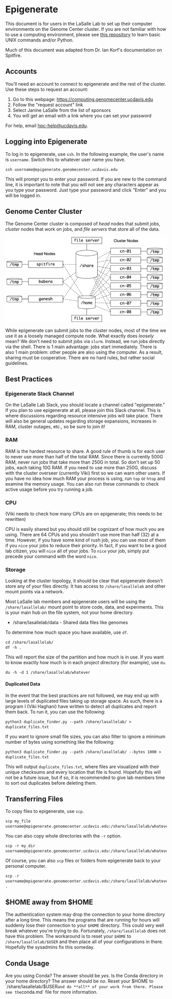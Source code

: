 # Epigenerate

This document is for users in the LaSalle Lab to set up their computer environments on the Genome Center cluster. If you are not familiar with how to use a computing environment, please see [this repository](https://github.com/vhaghani26/python_focus_group) to learn basic UNIX commands and/or Python.

Much of this document was adapted from Dr. Ian Korf's documentation on Spitfire.

## Accounts ##

You'll need an account to connect to epigenerate and the rest of the cluster. Use these steps to request an account:

1. Go to this webpage: https://computing.genomecenter.ucdavis.edu
2. Follow the "request account" link
3. Select Janine LaSalle from the list of sponsors
4. You will get an email with a link where you can set your password

For help, email hpc-help@ucdavis.edu.

## Logging into Epigenerate ##

To log in to epigenerate, use `ssh`. In the following example, the user's name is `username`. Switch this to whatever user name you have.

```
ssh username@epigenerate.genomecenter.ucdavis.edu
```

This will prompt you to enter your password. If you are new to the command line, it is important to note that you will not see any characters appear as you type your password. Just type your password and click "Enter" and you will be logged in.

## Genome Center Cluster ##

The Genome Center cluster is composed of _head_ nodes that submit jobs, _cluster_ nodes that work on jobs, and _file servers_ that store all of the data.

![Cluster Topology](https://github.com/KorfLab/spitfire/blob/main/cluster.png)

While epigenerate can submit jobs to the cluster nodes, most of the time we use it as a loosely managed compute node. What exactly does _loosely_ mean? We don't need to submit jobs via `slurm`. Instead, we run jobs directly via the shell. There is 1 main advantage: jobs start immediately. There is also 1 main problem: other people are also using the computer. As a result, sharing must be cooperative. There are no hard rules, but rather social guidelines.

## Best Practices ##

### Epigenerate Slack Channel ###

On the LaSalle Lab Slack, you should locate a channel called "epigenerate." If you plan to use epigenerate at all, please join this Slack channel. This is where discussions regarding resource intensive jobs will take place. There will also be general updates regarding storage expansions, increases in RAM, cluster outages, etc., so be sure to join it!

### RAM ###

RAM is the hardest resource to share. A good rule of thumb is for each user to never use more than half of the total RAM. Since there is currently 500G RAM, never run jobs that take more than 250G in total. So don't set up 50 jobs, each taking 10G RAM. If you need to use more than 250G, discuss with the cluster overseer (currently Viki) first so we can warn other users. If you have no idea how much RAM your process is using, run `top` or `htop` and examine the memory usage. You can also run these commands to check active usage before you try running a job.

### CPU ###

(Viki needs to check how many CPUs are on epigenerate; this needs to be rewritten)

CPU is easily shared but you should still be cognizant of how much you are using. There are 64 CPUs and you shouldn't use more than half (32) at a time. However, if you have some kind of rush job, you can use most of them if you `nice` your jobs to reduce their priority. In fact, if you want to be a good lab citizen, you will `nice` all of your jobs. To `nice` your job, simply put precede your command with the word `nice`.

### Storage ###

Looking at the cluster topology, it should be clear that epigenerate doesn't store any of your files directly. It has access to `/share/lasallelab` and other mount points via a network.

Most LaSalle lab members and epigenerate users will be using the `/share/lasallelab/` mount point to store code, data, and experiments. This is your main hub on the file system, not your home directory.

* /share/lasallelab/data - Shared data files like genomes

To determine how much space you have available, use `df`.

	cd /share/lasallelab/
	df -h .

This will report the size of the partition and how much is in use. If you want to know exactly how much is in each project directory (for example), use `du`.

	du -h -d 1 /share/lasallelab/whatever
	
#### Duplicated Data ####

In the event that the best practices are not followed, we may end up with large levels of duplicated files taking up storage space. As such, there is a program I (Viki Haghani) have written to detect all duplicates and report them back. To run it, you can use the following:

```
python3 duplicate_finder.py --path /share/lasallelab/ > duplicate_files.txt
```

If you want to ignore small file sizes, you can also filter to ignore a minimum number of bytes using something like the following: 

```
python3 duplicate_finder.py --path /share/lasallelab/ --bytes 1000 > duplicate_files.txt
```

This will output `duplicate_files.txt`, where files are visualized with their unique checksums and every location that file is found. Hopefully this will not be a future issue, but if so, it is recommended to give lab members time to sort out duplicates before deleting them.

## Transferring Files ##

To copy files to epigenerate, use `scp`.

	scp my_file username@epigenerate.genomecenter.ucdavis.edu:/share/lasallelab/whatever

You can also copy whole directories with the `-r` option.

	scp -r my_dir username@epigenerate.genomecenter.ucdavis.edu:/share/lasallelab/whatever

Of course, you can also `scp` files or folders from epigenerate back to your personal computer.

	scp -r username@epigenerate.genomecenter.ucdavis.edu:/share/lasallelab/whatever .


## $HOME away from $HOME ##

The authentication system may drop the connection to your home directory after a long time. This means the programs that are running for hours will suddenly lose their connection to your `$HOME` directory. This could very well break whatever you're trying to do. Fortunately, `/share/lasallelab` does not have this problem. The workaround is to reset your `$HOME` to `/share/lasallelab/$USER` and then place all of your configurations in there. Hopefully the sysadmins fix this someday.

## Conda Usage ##

Are you using Conda? The answer should be _yes_. Is the Conda directory in your home directory? The answer should be _no_. Reset your $HOME to `/share/lasallelab/$USER` and do **all** of your work from there. Please see the `conda.md` file for more information.
